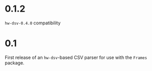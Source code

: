 # 0.1.2

`hw-dsv-0.4.0` compatibility

# 0.1

First release of an `hw-dsv`-based CSV parser for use with the `Frames` package.
